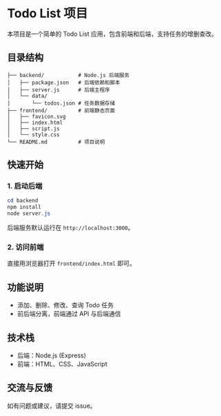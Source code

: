 # Todo List 项目

本项目是一个简单的 Todo List 应用，包含前端和后端，支持任务的增删查改。

## 目录结构

```
├── backend/           # Node.js 后端服务
│   ├── package.json   # 后端依赖和脚本
│   ├── server.js      # 后端主程序
│   └── data/
│       └── todos.json # 任务数据存储
├── frontend/          # 前端静态页面
│   ├── favicon.svg
│   ├── index.html
│   ├── script.js
│   └── style.css
└── README.md          # 项目说明
```

## 快速开始

### 1. 启动后端

```powershell
cd backend
npm install
node server.js
```

后端服务默认运行在 `http://localhost:3000`。

### 2. 访问前端

直接用浏览器打开 `frontend/index.html` 即可。

## 功能说明

- 添加、删除、修改、查询 Todo 任务
- 前后端分离，前端通过 API 与后端通信

## 技术栈

- 后端：Node.js (Express)
- 前端：HTML、CSS、JavaScript

## 交流与反馈

如有问题或建议，请提交 issue。

